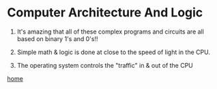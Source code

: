 # Computer Architecture And Logic
1. It's amazing that all of these complex programs and circuits are all based on binary 1's and 0's!!

2. Simple math & logic is done at close to the speed of light in the CPU.

3. The operating system controls the "traffic" in & out of the CPU

[home](README.md)

